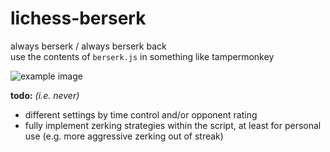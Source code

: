 # lichess-berserk
always berserk / always berserk back  
use the contents of `berserk.js` in something like tampermonkey

![example image](https://i.imgur.com/2DookIq.png)

**todo:** *(i.e. never)*
- different settings by time control and/or opponent rating  
- fully implement zerking strategies within the script, at least for personal use (e.g. more aggressive zerking out of streak)
